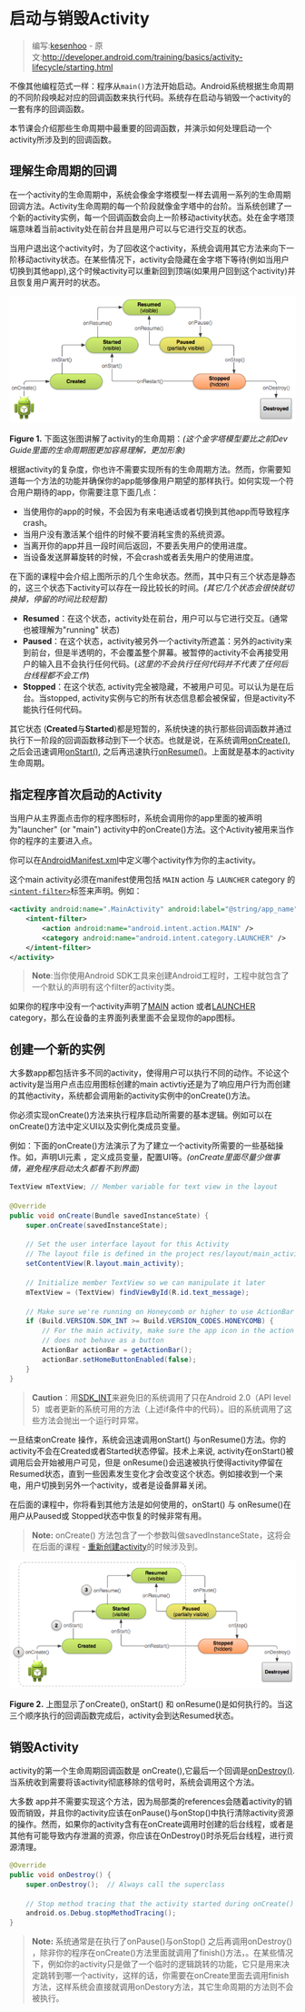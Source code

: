 # 启动与销毁Activity

> 编写:[kesenhoo](https://github.com/kesenhoo) - 原文:<http://developer.android.com/training/basics/activity-lifecycle/starting.html>

不像其他编程范式一样：程序从`main()`方法开始启动。Android系统根据生命周期的不同阶段唤起对应的回调函数来执行代码。系统存在启动与销毁一个activity的一套有序的回调函数。

本节课会介绍那些生命周期中最重要的回调函数，并演示如何处理启动一个activity所涉及到的回调函数。

## 理解生命周期的回调

在一个activity的生命周期中，系统会像金字塔模型一样去调用一系列的生命周期回调方法。Activity生命周期的每一个阶段就像金字塔中的台阶。当系统创建了一个新的activity实例，每一个回调函数会向上一阶移动activity状态。处在金字塔顶端意味着当前activity处在前台并且是用户可以与它进行交互的状态。

<!-- more -->

当用户退出这个activity时，为了回收这个activity，系统会调用其它方法来向下一阶移动activity状态。在某些情况下，activity会隐藏在金字塔下等待(例如当用户切换到其他app),这个时候activity可以重新回到顶端(如果用户回到这个activity)并且恢复用户离开时的状态。

![basic-lifecycle](basic-lifecycle.png)

**Figure 1.** 下面这张图讲解了activity的生命周期：*(这个金字塔模型要比之前Dev Guide里面的生命周期图更加容易理解，更加形象)*

根据activity的复杂度，你也许不需要实现所有的生命周期方法。然而，你需要知道每一个方法的功能并确保你的app能够像用户期望的那样执行。如何实现一个符合用户期待的app，你需要注意下面几点：

  * 当使用你的app的时候，不会因为有来电通话或者切换到其他app而导致程序crash。
  * 当用户没有激活某个组件的时候不要消耗宝贵的系统资源。
  * 当离开你的app并且一段时间后返回，不要丢失用户的使用进度。
  * 当设备发送屏幕旋转的时候，不会crash或者丢失用户的使用进度。

在下面的课程中会介绍上图所示的几个生命状态。然而，其中只有三个状态是静态的，这三个状态下activity可以存在一段比较长的时间。*(其它几个状态会很快就切换掉，停留的时间比较短暂)*

  * **Resumed**：在这个状态，activity处在前台，用户可以与它进行交互。(通常也被理解为"running" 状态)
  * **Paused**：在这个状态，activity被另外一个activity所遮盖：另外的activity来到前台，但是半透明的，不会覆盖整个屏幕。被暂停的activity不会再接受用户的输入且不会执行任何代码。(*这里的不会执行任何代码并不代表了任何后台线程都不会工作*)
  * **Stopped**：在这个状态, activity完全被隐藏，不被用户可见。可以认为是在后台。当stopped, activity实例与它的所有状态信息都会被保留，但是activity不能执行任何代码。

其它状态 (**Created**与**Started**)都是短暂的，系统快速的执行那些回调函数并通过执行下一阶段的回调函数移动到下一个状态。也就是说，在系统调用<a href="http://developer.android.com/reference/android/app/Activity.html#onCreate(android.os.Bundle)">onCreate()</a>, 之后会迅速调用<a href="http://developer.android.com/reference/android/app/Activity.html#onStart()">onStart()</a>, 之后再迅速执行<a href="http://developer.android.com/reference/android/app/Activity.html#onResume()">onResume()</a>。上面就是基本的activity生命周期。

## 指定程序首次启动的Activity

当用户从主界面点击你的程序图标时，系统会调用你的app里面的被声明为"launcher" (or "main") activity中的onCreate()方法。这个Activity被用来当作你的程序的主要进入点。

你可以在[AndroidManifest.xml](http://developer.android.com/guide/topics/manifest/manifest-intro.html)中定义哪个activity作为你的主activity。

这个main activity必须在manifest使用包括 `MAIN` action 与 `LAUNCHER` category 的[`<intent-filter>`](http://developer.android.com/guide/topics/manifest/intent-filter-element.html)标签来声明。例如：

```xml
<activity android:name=".MainActivity" android:label="@string/app_name">
    <intent-filter>
        <action android:name="android.intent.action.MAIN" />
        <category android:name="android.intent.category.LAUNCHER" />
    </intent-filter>
</activity>
```

> **Note**:当你使用Android SDK工具来创建Android工程时，工程中就包含了一个默认的声明有这个filter的activity类。

如果你的程序中没有一个activity声明了[MAIN](http://developer.android.com/reference/android/content/Intent.html#ACTION_MAIN) action 或者[LAUNCHER](http://developer.android.com/reference/android/content/Intent.html#CATEGORY_LAUNCHER) category，那么在设备的主界面列表里面不会呈现你的app图标。

## 创建一个新的实例

大多数app都包括许多不同的activity，使得用户可以执行不同的动作。不论这个activity是当用户点击应用图标创建的main activtiy还是为了响应用户行为而创建的其他activity，系统都会调用新的activity实例中的onCreate()方法。

你必须实现onCreate()方法来执行程序启动所需要的基本逻辑。例如可以在onCreate()方法中定义UI以及实例化类成员变量。

例如：下面的onCreate()方法演示了为了建立一个activity所需要的一些基础操作。如，声明UI元素 ，定义成员变量，配置UI等。*(onCreate里面尽量少做事情，避免程序启动太久都看不到界面)*

```java
TextView mTextView; // Member variable for text view in the layout

@Override
public void onCreate(Bundle savedInstanceState) {
    super.onCreate(savedInstanceState);

    // Set the user interface layout for this Activity
    // The layout file is defined in the project res/layout/main_activity.xml file
    setContentView(R.layout.main_activity);

    // Initialize member TextView so we can manipulate it later
    mTextView = (TextView) findViewById(R.id.text_message);

    // Make sure we're running on Honeycomb or higher to use ActionBar APIs
    if (Build.VERSION.SDK_INT >= Build.VERSION_CODES.HONEYCOMB) {
        // For the main activity, make sure the app icon in the action bar
        // does not behave as a button
        ActionBar actionBar = getActionBar();
        actionBar.setHomeButtonEnabled(false);
    }
}
```

> **Caution**：用[SDK_INT](http://developer.android.com/reference/android/os/Build.VERSION.html#SDK_INT)来避免旧的系统调用了只在Android 2.0（API level 5）或者更新的系统可用的方法（上述if条件中的代码）。旧的系统调用了这些方法会抛出一个运行时异常。

一旦结束onCreate 操作，系统会迅速调用onStart() 与onResume()方法。你的activity不会在Created或者Started状态停留。技术上来说, activity在onStart()被调用后会开始被用户可见，但是 onResume()会迅速被执行使得activity停留在Resumed状态，直到一些因素发生变化才会改变这个状态。例如接收到一个来电，用户切换到另外一个activity，或者是设备屏幕关闭。

在后面的课程中，你将看到其他方法是如何使用的，onStart() 与 onResume()在用户从Paused或 Stopped状态中恢复的时候非常有用。

> **Note:** onCreate() 方法包含了一个参数叫做savedInstanceState，这将会在后面的课程 - [重新创建activity](../../activity-lifecycle/recreating.html)的时候涉及到。

![basic_lifecycle-create](basic-lifecycle-create.png)

**Figure 2.** 上图显示了onCreate(), onStart() 和 onResume()是如何执行的。当这三个顺序执行的回调函数完成后，activity会到达Resumed状态。

## 销毁Activity

activity的第一个生命周期回调函数是 onCreate(),它最后一个回调是<a href="http://developer.android.com/reference/android/app/Activity.html#onDestroy()">onDestroy()</a>.当系统收到需要将该activity彻底移除的信号时，系统会调用这个方法。

大多数 app并不需要实现这个方法，因为局部类的references会随着activity的销毁而销毁，并且你的activity应该在onPause()与onStop()中执行清除activity资源的操作。然而，如果你的activity含有在onCreate调用时创建的后台线程，或者是其他有可能导致内存泄漏的资源，你应该在OnDestroy()时杀死后台线程，进行资源清理。

```java
@Override
public void onDestroy() {
    super.onDestroy();  // Always call the superclass

    // Stop method tracing that the activity started during onCreate()
    android.os.Debug.stopMethodTracing();
}
```

> **Note:** 系统通常是在执行了onPause()与onStop() 之后再调用onDestroy() ，除非你的程序在onCreate()方法里面就调用了finish()方法，。在某些情况下，例如你的activity只是做了一个临时的逻辑跳转的功能，它只是用来决定跳转到哪一个activity，这样的话，你需要在onCreate里面去调用finish方法，这样系统会直接就调用onDestory方法，其它生命周期的方法则不会被执行。
